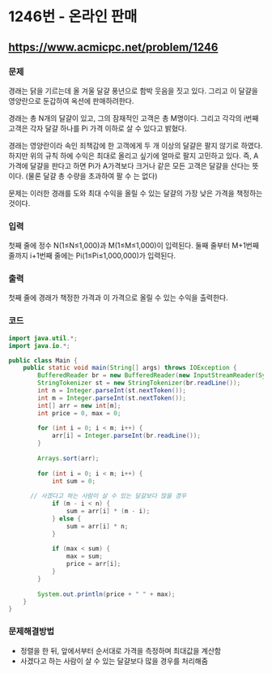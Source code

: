 # 1246번 - 온라인 판매

## https://www.acmicpc.net/problem/1246

### 문제

경래는 닭을 기르는데 올 겨울 달걀 풍년으로 함박 웃음을 짓고 있다. 그리고 이 달걀을 영양란으로 둔갑하여 옥션에 판매하려한다.

경래는 총 N개의 달걀이 있고, 그의 잠재적인 고객은 총 M명이다. 그리고 각각의 i번째 고객은 각자 달걀 하나를 Pi 가격 이하로 살 수 있다고 밝혔다.

경래는 영양란이라 속인 죄책감에 한 고객에게 두 개 이상의 달걀은 팔지 않기로 하였다. 하지만 위의 규칙 하에 수익은 최대로 올리고 싶기에 얼마로 팔지 고민하고 있다. 즉, A가격에 달걀을 판다고 하면 Pi가 A가격보다 크거나 같은 모든 고객은 달걀을 산다는 뜻이다. (물론 달걀 총 수량을 초과하여 팔 수 는 없다)

문제는 이러한 경래를 도와 최대 수익을 올릴 수 있는 달걀의 가장 낮은 가격을 책정하는 것이다.

### 입력

첫째 줄에 정수 N(1≤N≤1,000)과 M(1≤M≤1,000)이 입력된다. 둘째 줄부터 M+1번째 줄까지 i+1번째 줄에는 Pi(1≤Pi≤1,000,000)가 입력된다.

### 출력

첫째 줄에 경래가 책정한 가격과 이 가격으로 올릴 수 있는 수익을 출력한다.

### 코드

``` java
import java.util.*;
import java.io.*;

public class Main {
	public static void main(String[] args) throws IOException {
		BufferedReader br = new BufferedReader(new InputStreamReader(System.in));
		StringTokenizer st = new StringTokenizer(br.readLine());
		int n = Integer.parseInt(st.nextToken());
		int m = Integer.parseInt(st.nextToken());
		int[] arr = new int[m];
		int price = 0, max = 0;
		
		for (int i = 0; i < m; i++) {
			arr[i] = Integer.parseInt(br.readLine());
		}
		
		Arrays.sort(arr);
		
		for (int i = 0; i < m; i++) {
			int sum = 0;
			
      // 사겠다고 하는 사람이 살 수 있는 달걀보다 많을 경우
			if (m - i < n) {
				sum = arr[i] * (m - i);
			} else {
				sum = arr[i] * n;
			}
			
			if (max < sum) {
				max = sum;
				price = arr[i];
			}
		}
		
		System.out.println(price + " " + max);
	}
}
```

### 문제해결방법

* 정렬을 한 뒤, 앞에서부터 순서대로 가격을 측정하며 최대값을 계산함
* 사겠다고 하는 사람이 살 수 있는 달걀보다 많을 경우를 처리해줌
